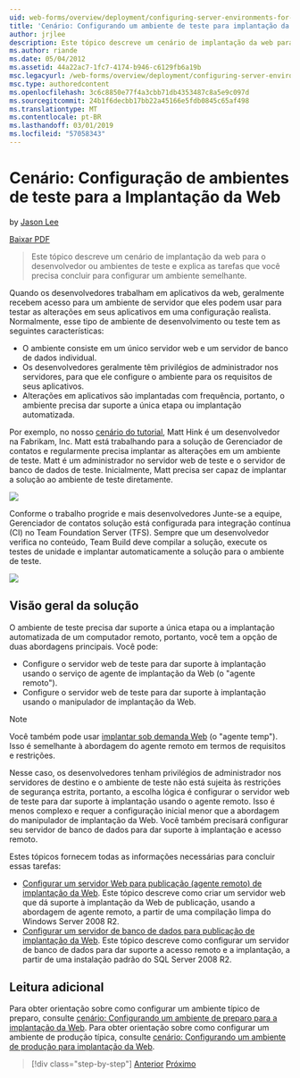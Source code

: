 ```yaml
---
uid: web-forms/overview/deployment/configuring-server-environments-for-web-deployment/scenario-configuring-a-test-environment-for-web-deployment
title: 'Cenário: Configurando um ambiente de teste para implantação da Web | Microsoft Docs'
author: jrjlee
description: Este tópico descreve um cenário de implantação da web para o desenvolvedor ou ambientes de teste e explica as tarefas que você precisa concluir para configurar um si...
ms.author: riande
ms.date: 05/04/2012
ms.assetid: 44a22ac7-1fc7-4174-b946-c6129fb6a19b
msc.legacyurl: /web-forms/overview/deployment/configuring-server-environments-for-web-deployment/scenario-configuring-a-test-environment-for-web-deployment
msc.type: authoredcontent
ms.openlocfilehash: 3c6c8850e77f4a3cbb71db4353487c8a5e9c097d
ms.sourcegitcommit: 24b1f6decbb17bb22a45166e5fdb0845c65af498
ms.translationtype: MT
ms.contentlocale: pt-BR
ms.lasthandoff: 03/01/2019
ms.locfileid: "57058343"
---
```

<a name="scenario-configuring-a-test-environment-for-web-deployment"></a>Cenário: Configuração de ambientes de teste para a Implantação da Web
====================
by [Jason Lee](https://github.com/jrjlee)

[Baixar PDF](https://msdnshared.blob.core.windows.net/media/MSDNBlogsFS/prod.evol.blogs.msdn.com/CommunityServer.Blogs.Components.WeblogFiles/00/00/00/63/56/8130.DeployingWebAppsInEnterpriseScenarios.pdf)

> Este tópico descreve um cenário de implantação da web para o desenvolvedor ou ambientes de teste e explica as tarefas que você precisa concluir para configurar um ambiente semelhante.


Quando os desenvolvedores trabalham em aplicativos da web, geralmente recebem acesso para um ambiente de servidor que eles podem usar para testar as alterações em seus aplicativos em uma configuração realista. Normalmente, esse tipo de ambiente de desenvolvimento ou teste tem as seguintes características:

- O ambiente consiste em um único servidor web e um servidor de banco de dados individual.
- Os desenvolvedores geralmente têm privilégios de administrador nos servidores, para que ele configure o ambiente para os requisitos de seus aplicativos.
- Alterações em aplicativos são implantadas com frequência, portanto, o ambiente precisa dar suporte a única etapa ou implantação automatizada.

Por exemplo, no nosso [cenário do tutorial](../deploying-web-applications-in-enterprise-scenarios/enterprise-web-deployment-scenario-overview.md), Matt Hink é um desenvolvedor na Fabrikam, Inc. Matt está trabalhando para a solução de Gerenciador de contatos e regularmente precisa implantar as alterações em um ambiente de teste. Matt é um administrador no servidor web de teste e o servidor de banco de dados de teste. Inicialmente, Matt precisa ser capaz de implantar a solução ao ambiente de teste diretamente.

![](scenario-configuring-a-test-environment-for-web-deployment/_static/image1.png)

Conforme o trabalho progride e mais desenvolvedores Junte-se a equipe, Gerenciador de contatos solução está configurada para integração contínua (CI) no Team Foundation Server (TFS). Sempre que um desenvolvedor verifica no conteúdo, Team Build deve compilar a solução, execute os testes de unidade e implantar automaticamente a solução para o ambiente de teste.

![](scenario-configuring-a-test-environment-for-web-deployment/_static/image2.png)

## <a name="solution-overview"></a>Visão geral da solução

O ambiente de teste precisa dar suporte a única etapa ou a implantação automatizada de um computador remoto, portanto, você tem a opção de duas abordagens principais. Você pode:

- Configure o servidor web de teste para dar suporte à implantação usando o serviço de agente de implantação da Web (o "agente remoto").
- Configure o servidor web de teste para dar suporte à implantação usando o manipulador de implantação da Web.

> [!NOTE]
> Você também pode usar [implantar sob demanda Web](https://technet.microsoft.com/library/ee517345(WS.10).aspx) (o "agente temp"). Isso é semelhante à abordagem do agente remoto em termos de requisitos e restrições.


Nesse caso, os desenvolvedores tenham privilégios de administrador nos servidores de destino e o ambiente de teste não está sujeita às restrições de segurança estrita, portanto, a escolha lógica é configurar o servidor web de teste para dar suporte à implantação usando o agente remoto. Isso é menos complexo e requer a configuração inicial menor que a abordagem do manipulador de implantação da Web. Você também precisará configurar seu servidor de banco de dados para dar suporte à implantação e acesso remoto.

Estes tópicos fornecem todas as informações necessárias para concluir essas tarefas:

- [Configurar um servidor Web para publicação (agente remoto) de implantação da Web](configuring-a-web-server-for-web-deploy-publishing-remote-agent.md). Este tópico descreve como criar um servidor web que dá suporte à implantação da Web de publicação, usando a abordagem de agente remoto, a partir de uma compilação limpa do Windows Server 2008 R2.
- [Configurar um servidor de banco de dados para publicação de implantação da Web](configuring-a-database-server-for-web-deploy-publishing.md). Este tópico descreve como configurar um servidor de banco de dados para dar suporte a acesso remoto e a implantação, a partir de uma instalação padrão do SQL Server 2008 R2.

## <a name="further-reading"></a>Leitura adicional

Para obter orientação sobre como configurar um ambiente típico de preparo, consulte [cenário: Configurando um ambiente de preparo para a implantação da Web](scenario-configuring-a-staging-environment-for-web-deployment.md). Para obter orientação sobre como configurar um ambiente de produção típica, consulte [cenário: Configurando um ambiente de produção para implantação da Web](scenario-configuring-a-production-environment-for-web-deployment.md).

> [!div class="step-by-step"]
> [Anterior](choosing-the-right-approach-to-web-deployment.md)
> [Próximo](scenario-configuring-a-staging-environment-for-web-deployment.md)
